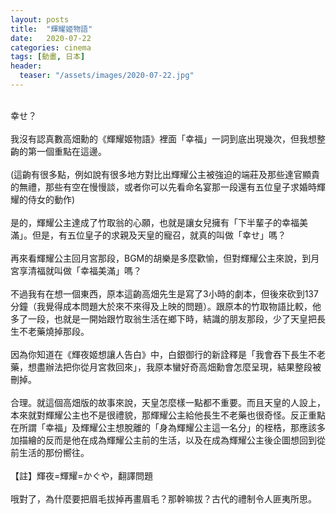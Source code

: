 ```yaml
---
layout: posts
title:  "輝耀姬物語"
date:   2020-07-22
categories: cinema
tags: [動畫, 日本]
header: 
  teaser: "/assets/images/2020-07-22.jpg"
---
```

<br>
幸せ？<br><br>
我沒有認真數高畑勳的《輝耀姬物語》裡面「幸福」一詞到底出現幾次，但我想整齣的第一個重點在這邊。<br><br>
(這齣有很多點，例如說有很多地方對比出輝耀公主被強迫的端莊及那些達官顯貴的無禮，那些有空在慢慢談，或者你可以先看命名宴那一段還有五位皇子求婚時輝耀的侍女的動作)<br><br>
是的，輝耀公主達成了竹取翁的心願，也就是讓女兒擁有「下半輩子的幸福美滿」。但是，有五位皇子的求親及天皇的寵召，就真的叫做「幸せ」嗎？<br><br>
再來看輝耀公主回月宮那段，BGM的胡樂是多麼歡愉，但對輝耀公主來說，到月宮享清福就叫做「幸福美滿」嗎？<br><br>
不過我有在想一個東西，原本這齣高畑先生是寫了3小時的劇本，但後來砍到137分鐘（我覺得成本問題大於來不來得及上映的問題）。跟原本的竹取物語比較，他多了一段，也就是一開始跟竹取翁生活在鄉下時，結識的朋友那段，少了天皇把長生不老藥燒掉那段。<br><br>
因為你知道在《輝夜姬想讓人告白》中，白銀御行的新詮釋是「我會吞下長生不老藥，想盡辦法把你從月宮救回來」，我原本蠻好奇高畑勳會怎麼呈現，結果整段被刪掉。<br><br>
合理。就這個高畑版的故事來說，天皇怎麼樣一點都不重要。而且天皇的人設上，本來就對輝耀公主也不是很禮貌，那輝耀公主給他長生不老藥也很奇怪。反正重點在所謂「幸福」及輝耀公主想脫離的「身為輝耀公主這一名分」的桎梏，那應該多加描繪的反而是他在成為輝耀公主前的生活，以及在成為輝耀公主後企圖想回到從前生活的那份嚮往。<br><br>
【註】輝夜=輝耀=かぐや，翻譯問題<br><br>
哦對了，為什麼要把眉毛拔掉再畫眉毛？那幹嘛拔？古代的禮制令人匪夷所思。<br><br>